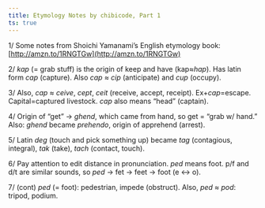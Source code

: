 ```yaml
---
title: Etymology Notes by chibicode, Part 1
ts: true
---
```


1/ Some notes from Shoichi Yamanami’s English etymology book: [http://amzn.to/1RNGTGw](http://amzn.to/1RNGTGw)

2/ *kap* (= grab stuff) is the origin of keep and have (kap≈*hap*). Has latin form *cap* (capture). Also *cap* ≈ *cip* (anticipate) and *cup* (occupy).

3/ Also, *cap* ≈ *ceive*, *cept*, *ceit* (receive, accept, receipt). Ex+*cap*=escape. Capital=captured livestock. *cap* also means “head” (captain).

4/ Origin of “get” → *ghend*, which came from hand, so get = “grab w/ hand.” Also: *ghend* became *prehendo*, origin of apprehend (arrest).

5/ Latin *deg* (touch and pick something up) became *tag* (contagious, integral), *tak* (take), *tach* (contact, touch).

6/ Pay attention to edit distance in pronunciation. *ped* means foot. p/f and d/t are similar sounds, so *ped* → fet → feet → foot (e ↔ o).

7/ (cont) *ped* (= foot): pedestrian, impede (obstruct). Also, *ped* ≈ *pod*: tripod, podium.

